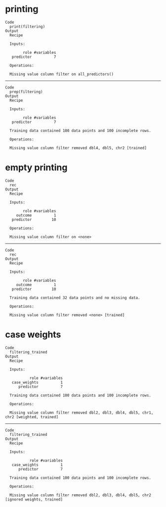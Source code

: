 # printing

    Code
      print(filtering)
    Output
      Recipe
      
      Inputs:
      
            role #variables
       predictor          7
      
      Operations:
      
      Missing value column filter on all_predictors()

---

    Code
      prep(filtering)
    Output
      Recipe
      
      Inputs:
      
            role #variables
       predictor          7
      
      Training data contained 100 data points and 100 incomplete rows. 
      
      Operations:
      
      Missing value column filter removed dbl4, dbl5, chr2 [trained]

# empty printing

    Code
      rec
    Output
      Recipe
      
      Inputs:
      
            role #variables
         outcome          1
       predictor         10
      
      Operations:
      
      Missing value column filter on <none>

---

    Code
      rec
    Output
      Recipe
      
      Inputs:
      
            role #variables
         outcome          1
       predictor         10
      
      Training data contained 32 data points and no missing data.
      
      Operations:
      
      Missing value column filter removed <none> [trained]

# case weights

    Code
      filtering_trained
    Output
      Recipe
      
      Inputs:
      
               role #variables
       case_weights          1
          predictor          7
      
      Training data contained 100 data points and 100 incomplete rows. 
      
      Operations:
      
      Missing value column filter removed dbl2, dbl3, dbl4, dbl5, chr1, chr2 [weighted, trained]

---

    Code
      filtering_trained
    Output
      Recipe
      
      Inputs:
      
               role #variables
       case_weights          1
          predictor          7
      
      Training data contained 100 data points and 100 incomplete rows. 
      
      Operations:
      
      Missing value column filter removed dbl2, dbl3, dbl4, dbl5, chr2 [ignored weights, trained]

